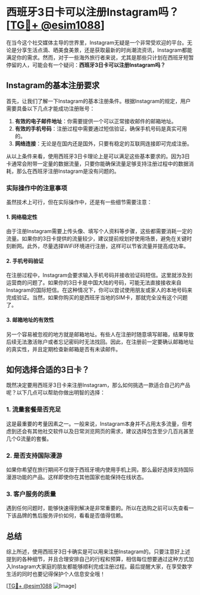 # 西班牙3日卡可以注册Instagram吗？[[TG💪+ @esim1088](https://t.me/s/esim1088)]

在当今这个社交媒体主导的世界里，Instagram无疑是一个非常受欢迎的平台。无论是分享生活点滴、晒美食美景，还是获取最新的时尚潮流资讯，Instagram都能满足你的需求。然而，对于一些海外旅行者来说，尤其是那些只计划在西班牙短暂停留的人，可能会有一个疑问：**西班牙3日卡可以注册Instagram吗？**

## Instagram的基本注册要求

首先，让我们了解一下Instagram的基本注册条件。根据Instagram的规定，用户需要具备以下几点才能成功注册账号：

1. **有效的电子邮件地址**：你需要提供一个可以正常接收邮件的邮箱地址。
2. **有效的手机号码**：注册过程中需要通过短信验证，确保手机号码是真实可用的。
3. **网络连接**：无论是在国内还是国外，只要有稳定的互联网连接即可完成注册。

从以上条件来看，使用西班牙3日卡理论上是可以满足这些基本要求的。因为3日卡通常会附带一定量的数据流量，只要你能确保流量足够支持注册过程中的数据消耗，那么在西班牙注册Instagram是没有问题的。

### 实际操作中的注意事项

虽然技术上可行，但在实际操作中，还是有一些细节需要注意：

#### 1. 网络稳定性

由于注册Instagram需要上传头像、填写个人资料等步骤，这些都需要消耗一定的流量。如果你的3日卡提供的流量较少，建议提前规划好使用场景，避免在关键时刻断网。此外，尽量选择WiFi环境进行注册，这样可以节省流量并提高成功率。

#### 2. 手机号码验证

在注册过程中，Instagram会要求输入手机号码并接收验证码短信。这里就涉及到运营商的问题了。如果你的3日卡是中国大陆的号码，可能无法直接接收来自Instagram的国际短信。在这种情况下，你可以尝试使用朋友或家人的本地号码来完成验证。当然，如果你购买的是西班牙当地的SIM卡，那就完全没有这个问题了。

#### 3. 邮箱地址的有效性

另一个容易被忽视的地方就是邮箱地址。有些人在注册时随意填写邮箱，结果导致后续无法激活账户或者忘记密码时无法找回。因此，在注册前一定要确认邮箱地址的真实性，并且定期检查新邮箱是否有未读邮件。

## 如何选择合适的3日卡？

既然决定要用西班牙3日卡来注册Instagram，那么如何挑选一款适合自己的产品呢？以下几点可以帮助你做出明智的选择：

### 1. 流量套餐是否充足

这是最重要的考量因素之一。一般来说，Instagram本身并不占用太多流量，但考虑到还会有其他社交软件以及日常浏览网页的需求，建议选择包含至少几百兆甚至几个G流量的套餐。

### 2. 是否支持国际漫游

如果你希望在旅行期间不仅限于西班牙境内使用手机上网，那么最好选择支持国际漫游功能的产品。这样即使你在其他国家也能保持在线状态。

### 3. 客户服务的质量

遇到任何问题时，能够快速得到解决是非常重要的。所以在选购之前可以先查看一下该品牌的售后服务评价如何，看看是否值得信赖。

## 总结

综上所述，使用西班牙3日卡确实是可以用来注册Instagram的。只要注意好上述提到的各种细节，并且合理安排自己的行程和预算，相信每位想要通过这种方式加入Instagram大家庭的朋友都能够顺利完成注册过程。最后提醒大家，在享受数字生活的同时也要记得保护个人信息安全哦！

[[TG💪+ @esim1088](https://t.me/s/esim1088) ![Image](https://i.postimg.cc/4NQfJmqS/Snipaste-2025-05-13-00-14-12.png)]